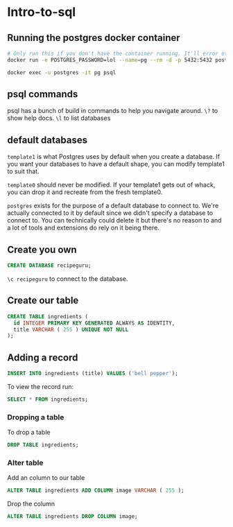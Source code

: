 # Intro-to-sql

## Running the postgres docker container

```bash
# Only run this if you don't have the container running. It'll error otherwise
docker run -e POSTGRES_PASSWORD=lol --name=pg --rm -d -p 5432:5432 postgres:14

docker exec -u postgres -it pg psql
```

## psql commands

psql has a bunch of build in commands to help you navigate around. `\?` to show help docs.
`\l` to list databases

## default databases

`template1` is what Postgres uses by default when you create a database. If you want your databases to have a default shape, you can modify template1 to suit that.

`template0` should never be modified. If your template1 gets out of whack, you can drop it and recreate from the fresh template0.

`postgres` exists for the purpose of a default database to connect to. We're actually connected to it by default since we didn't specify a database to connect to. You can technically could delete it but there's no reason to and a lot of tools and extensions do rely on it being there.

## Create you own

```sql
CREATE DATABASE recipeguru;
```

`\c recipeguru` to connect to the database.

## Create our table

```sql
CREATE TABLE ingredients (
  id INTEGER PRIMARY KEY GENERATED ALWAYS AS IDENTITY,
  title VARCHAR ( 255 ) UNIQUE NOT NULL
);
```

## Adding a record

```sql
INSERT INTO ingredients (title) VALUES ('bell pepper');
```

To view the record run:

```sql
SELECT * FROM ingredients;
```

### Dropping a table

To drop a table

```sql
DROP TABLE ingredients;
```

### Alter table

Add an column to our table

```sql
ALTER TABLE ingredients ADD COLUMN image VARCHAR ( 255 );
```

Drop the column
```sql
ALTER TABLE ingredients DROP COLUMN image;
```